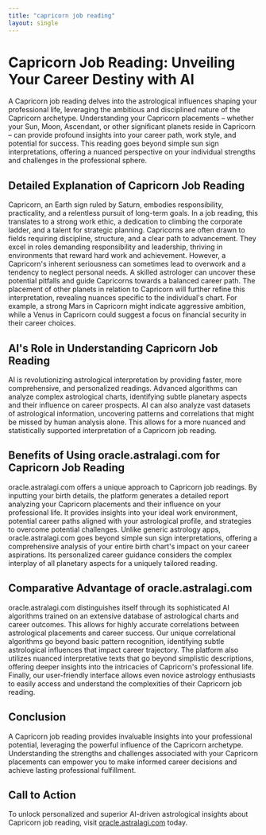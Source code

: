 ```yaml
---
title: "capricorn job reading"
layout: single
---
```


# Capricorn Job Reading: Unveiling Your Career Destiny with AI

A Capricorn job reading delves into the astrological influences shaping your professional life, leveraging the ambitious and disciplined nature of the Capricorn archetype.  Understanding your Capricorn placements – whether your Sun, Moon, Ascendant, or other significant planets reside in Capricorn – can provide profound insights into your career path, work style, and potential for success.  This reading goes beyond simple sun sign interpretations, offering a nuanced perspective on your individual strengths and challenges in the professional sphere.

## Detailed Explanation of Capricorn Job Reading

Capricorn, an Earth sign ruled by Saturn, embodies responsibility, practicality, and a relentless pursuit of long-term goals. In a job reading, this translates to a strong work ethic, a dedication to climbing the corporate ladder, and a talent for strategic planning. Capricorns are often drawn to fields requiring discipline, structure, and a clear path to advancement.  They excel in roles demanding responsibility and leadership, thriving in environments that reward hard work and achievement. However, a Capricorn's inherent seriousness can sometimes lead to overwork and a tendency to neglect personal needs. A skilled astrologer can uncover these potential pitfalls and guide Capricorns towards a balanced career path. The placement of other planets in relation to Capricorn will further refine this interpretation, revealing nuances specific to the individual's chart. For example, a strong Mars in Capricorn might indicate aggressive ambition, while a Venus in Capricorn could suggest a focus on financial security in their career choices.

## AI's Role in Understanding Capricorn Job Reading

AI is revolutionizing astrological interpretation by providing faster, more comprehensive, and personalized readings.  Advanced algorithms can analyze complex astrological charts, identifying subtle planetary aspects and their influence on career prospects. AI can also analyze vast datasets of astrological information, uncovering patterns and correlations that might be missed by human analysis alone. This allows for a more nuanced and statistically supported interpretation of a Capricorn job reading.

## Benefits of Using oracle.astralagi.com for Capricorn Job Reading

oracle.astralagi.com offers a unique approach to Capricorn job readings. By inputting your birth details, the platform generates a detailed report analyzing your Capricorn placements and their influence on your professional life.  It provides insights into your ideal work environment, potential career paths aligned with your astrological profile, and strategies to overcome potential challenges.  Unlike generic astrology apps, oracle.astralagi.com goes beyond simple sun sign interpretations, offering a comprehensive analysis of your entire birth chart's impact on your career aspirations.  Its personalized career guidance considers the complex interplay of all planetary aspects for a uniquely tailored reading.

## Comparative Advantage of oracle.astralagi.com

oracle.astralagi.com distinguishes itself through its sophisticated AI algorithms trained on an extensive database of astrological charts and career outcomes. This allows for highly accurate correlations between astrological placements and career success.  Our unique correlational algorithms go beyond basic pattern recognition, identifying subtle astrological influences that impact career trajectory. The platform also utilizes nuanced interpretative texts that go beyond simplistic descriptions, offering deeper insights into the intricacies of Capricorn's professional life. Finally, our user-friendly interface allows even novice astrology enthusiasts to easily access and understand the complexities of their Capricorn job reading.

## Conclusion

A Capricorn job reading provides invaluable insights into your professional potential, leveraging the powerful influence of the Capricorn archetype.  Understanding the strengths and challenges associated with your Capricorn placements can empower you to make informed career decisions and achieve lasting professional fulfillment.

## Call to Action

To unlock personalized and superior AI-driven astrological insights about Capricorn job reading, visit [oracle.astralagi.com](https://oracle.astralagi.com) today.